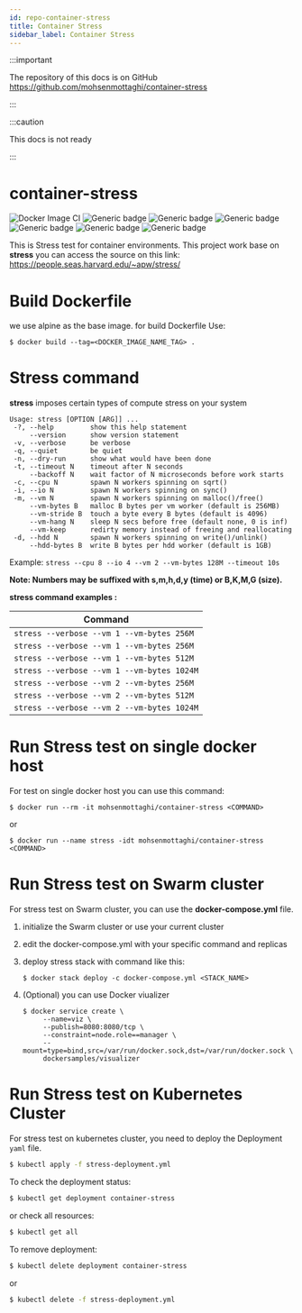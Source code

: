 ```yaml
---
id: repo-container-stress
title: Container Stress
sidebar_label: Container Stress
---
```

:::important

The repository of this docs is on GitHub https://github.com/mohsenmottaghi/container-stress

:::

:::caution

This docs is not ready

:::

# container-stress
![Docker Image CI](https://github.com/mohsenmottaghi/container-stress/workflows/Docker%20Image%20CI/badge.svg) ![Generic badge](https://img.shields.io/badge/Dockerfile-Pass-<COLOR>.svg) ![Generic badge](https://img.shields.io/badge/Docker_Image_Layer-3-blue.svg) ![Generic badge](https://img.shields.io/badge/Docker_Image_Size-5_MB-blue.svg) ![Generic badge](https://img.shields.io/badge/Docker_run-Ready-<COLOR>.svg) ![Generic badge](https://img.shields.io/badge/Swarm_Cluster-Ready-<COLOR>.svg) ![Generic badge](https://img.shields.io/badge/Kubernetes_Deployment-Ready-<COLOR>.svg)

This is Stress test for container environments.
This project work base on **stress** you can access the source on this link:
https://people.seas.harvard.edu/~apw/stress/

# Build Dockerfile
we use alpine as the base image. for build Dockerfile Use:

    $ docker build --tag=<DOCKER_IMAGE_NAME_TAG> .

# Stress command
**stress** imposes certain types of compute stress on your system

    Usage: stress [OPTION [ARG]] ...
     -?, --help         show this help statement
         --version      show version statement
     -v, --verbose      be verbose
     -q, --quiet        be quiet
     -n, --dry-run      show what would have been done
     -t, --timeout N    timeout after N seconds
         --backoff N    wait factor of N microseconds before work starts
     -c, --cpu N        spawn N workers spinning on sqrt()
     -i, --io N         spawn N workers spinning on sync()
     -m, --vm N         spawn N workers spinning on malloc()/free()
         --vm-bytes B   malloc B bytes per vm worker (default is 256MB)
         --vm-stride B  touch a byte every B bytes (default is 4096)
         --vm-hang N    sleep N secs before free (default none, 0 is inf)
         --vm-keep      redirty memory instead of freeing and reallocating
     -d, --hdd N        spawn N workers spinning on write()/unlink()
         --hdd-bytes B  write B bytes per hdd worker (default is 1GB)

Example:
`stress --cpu 8 --io 4 --vm 2 --vm-bytes 128M --timeout 10s`

**Note: Numbers may be suffixed with s,m,h,d,y (time) or B,K,M,G (size).**
  
**stress command examples :**

| Command |
| ------- |
| `stress --verbose --vm 1 --vm-bytes 256M` |
| `stress --verbose --vm 1 --vm-bytes 256M` |
| `stress --verbose --vm 1 --vm-bytes 512M` |
| `stress --verbose --vm 1 --vm-bytes 1024M` |
| `stress --verbose --vm 2 --vm-bytes 256M` |
| `stress --verbose --vm 2 --vm-bytes 512M` |
| `stress --verbose --vm 2 --vm-bytes 1024M` |

# Run Stress test on single docker host
For test on single docker host you can use this command:

    $ docker run --rm -it mohsenmottaghi/container-stress <COMMAND>
or

    $ docker run --name stress -idt mohsenmottaghi/container-stress <COMMAND>

# Run Stress test on Swarm cluster
For stress test on Swarm cluster, you can use the **docker-compose.yml** file.

 1. initialize the Swarm cluster or use your current cluster
 2. edit the docker-compose.yml with your specific command and replicas
 3. deploy stress stack with command like this:

    ```
    $ docker stack deploy -c docker-compose.yml <STACK_NAME>
    ```
 4. (Optional) you can use Docker viualizer 
	 ```
	$ docker service create \
		  --name=viz \
		  --publish=8080:8080/tcp \
		  --constraint=node.role==manager \
		  --mount=type=bind,src=/var/run/docker.sock,dst=/var/run/docker.sock \
		  dockersamples/visualizer
	```

# Run Stress test on Kubernetes Cluster

For stress test on kubernetes cluster, you need to deploy the Deployment `yaml` file.

```bash
$ kubectl apply -f stress-deployment.yml
```
To check the deployment status:
```bash
$ kubectl get deployment container-stress
```
or check all resources:
```bash
$ kubectl get all
```

To remove deployment:
```bash
$ kubectl delete deployment container-stress
```
or 
```bash
$ kubectl delete -f stress-deployment.yml
```

